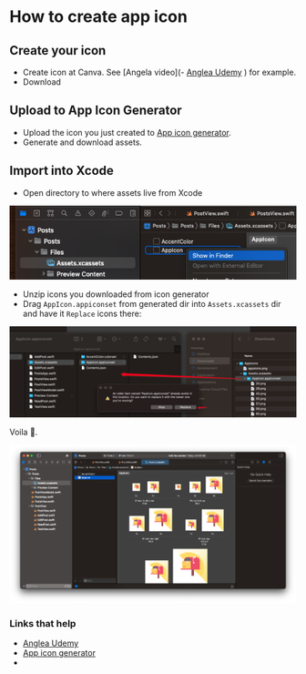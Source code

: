 # How to create app icon

## Create your icon

- Create icon at Canva. See [Angela video](- [Anglea Udemy](https://www.udemy.com/course/ios-13-app-development-bootcamp/learn/lecture/16251000#overview)
) for example.
- Download

## Upload to App Icon Generator

- Upload the icon you just created to [App icon generator](https://appicon.co/).
- Generate and download assets.

## Import into Xcode

- Open directory to where assets live from Xcode

![](images/1.png)

- Unzip icons you downloaded from icon generator
- Drag `AppIcon.appiconset` from generated dir into `Assets.xcassets` dir and have it `Replace` icons there:

![](images/2.png)

Voila 🎉.

![](images/3.png)






### Links that help

- [Anglea Udemy](https://www.udemy.com/course/ios-13-app-development-bootcamp/learn/lecture/16251000#overview)
- [App icon generator](https://appicon.co/)
- 